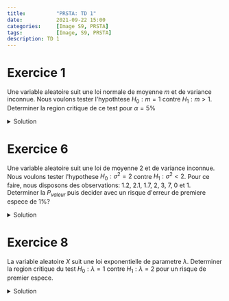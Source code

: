 ```yaml
---
title:          "PRSTA: TD 1"
date:           2021-09-22 15:00
categories:     [Image S9, PRSTA]
tags:           [Image, S9, PRSTA]
description: TD 1
---
```


# Exercice 1

Une variable aleatoire suit une loi normale de moyenne $m$ et de variance inconnue. Nous voulons tester l'hypothtese $H_0:m=1$ contre $H_1:m\gt 1$. Determiner la region critique de ce test pour $\alpha=5\%$

<details markdown="1"><summary>Solution</summary>

Sous $(H_0)$:

$$
T_n = \frac{\sqrt{n}(\bar X_n-1s)}{\sqrt{S_n^2}}\sim \mathcal T_{n-1}
$$

La zone d'acceptation: on rejette uniquement a droite, on accepte lorsque $$\{T_n\le t_{0.95}\}$$

Zone de rejet: $$\{T_n\gt t_{0,95}\}$$
</details>

# Exercice 6

Une variable aleatoire suit une loi de moyenne $2$ et de variance inconnue. Nous voulons tester l'hypothese $H_0:\sigma^2=2$ contre $H_1:\sigma^2\lt2$. Pour ce faire, nous disposons des observations: $1.2$, $2.1$, $1.7$, $2$, $3$, $7$, $0$ et $1$. Determiner la $P_{valeur}$ puis decider avec un risque d'erreur de premiere espece de $1\%$?

<details markdown="1"><summary>Solution</summary>
On obtient

$$
\begin{aligned}
S_{n}^{*} &= \frac{1}{n}\sum_{i=1}^n(X_i-m)^2\\
&= \frac{1}{8}(-(0.8)^2 + (0.1)^2 + (-0.3)^2 + 0 +1^2+5^2+(-2)^2+(-1)^2)\\
&=3.9675
\end{aligned}
$$

Nous obtenons:

$$
nS_n^{*} = 31,74\\
$$

Donc:

$$
\frac{nS_n^*}{2} = 15,87\\
$$

On a donc $\frac{nS_n^{*}}{\sigma}\sim\chi^2_8$

$$
P(\frac{nS_n^*}{2}\lt 15,87)\simeq 0.96\gt 0.01
$$

<div class="alert alert-success" role="alert" markdown="1">
Donc l'hypothese $(H_0)$ n'est **pas rejetee.**
</div>

</details>

# Exercice 8

La variable aleatoire $X$ suit une loi exponentielle de parametre $\lambda$. Determiner la region critique du test $H_0:\lambda=1$ contre $H_1:\lambda=2$ pour un risque de premier espece.

<details markdown="1"><summary>Solution</summary>

$$
X\sim \varepsilon(\lambda)\\
$$
- $H_0:\lambda=1$
- $H_1:\lambda=2$

$$
\begin{aligned}
T&=\frac{L(X_n,\dots,X_m,1)}{L(X_1,\dots,X_m,2)}\\
&=\frac{\Pi_{i=1}^n1e^{-1X_i}}{\Pi_{i=1}^n2e^{-2X_i}}\\
\end{aligned}
$$

*Quelle formulle appliquons-nous ?*
> Un $\log$

$$
\begin{aligned}
T&=\frac{e^{-\sum X_i}}{2e^{-2ZX_i}}\\
&=\frac{1}{2^n}e^{\sum}
\end{aligned}
$$

<div class="alert alert-success" role="alert" markdown="1">
Rejet de $(H_0)$: $\{T\gt9\alpha\}$
</div>

$$
\begin{aligned}
T&\gt9\alpha\\
\log(T)&\gt\log(9\alpha)\\
-n\log(2)+\sum_{i=2}^nX_i&\gt\log(9\alpha)\\
\sum_{i=1}^nX_i&\gt n\underbrace{\log(2)+\log(9\alpha)}_{\color{green}{c_{\alpha}}}
\end{aligned}
$$

On a en region critique:

$$
\color{green}{\{\sum_{i=1}^nX_i\gt c_{\alpha}\}}
$$

Or

$$
\sum_{i=1}^n X_i\sim\gamma(n,1)
$$
</details>